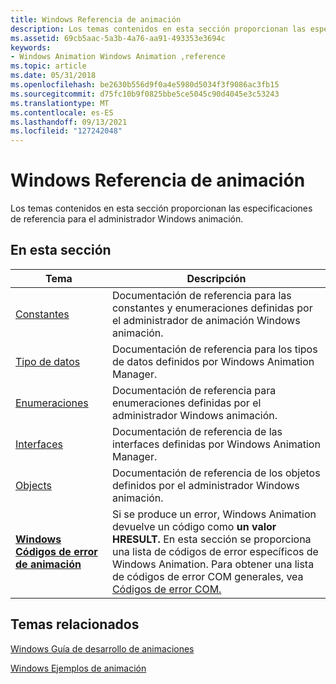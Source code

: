 ```yaml
---
title: Windows Referencia de animación
description: Los temas contenidos en esta sección proporcionan las especificaciones de referencia para el administrador Windows animación.
ms.assetid: 69cb5aac-5a3b-4a76-aa91-493353e3694c
keywords:
- Windows Animation Windows Animation ,reference
ms.topic: article
ms.date: 05/31/2018
ms.openlocfilehash: be2630b556d9f0a4e5980d5034f3f9086ac3fb15
ms.sourcegitcommit: d75fc10b9f0825bbe5ce5045c90d4045e3c53243
ms.translationtype: MT
ms.contentlocale: es-ES
ms.lasthandoff: 09/13/2021
ms.locfileid: "127242048"
---
```

# <a name="windows-animation-reference"></a>Windows Referencia de animación

Los temas contenidos en esta sección proporcionan las especificaciones de referencia para el administrador Windows animación.

## <a name="in-this-section"></a>En esta sección



| Tema                                                                       | Descripción                                                                                                                                                                                                                                           |
|-----------------------------------------------------------------------------|-------------------------------------------------------------------------------------------------------------------------------------------------------------------------------------------------------------------------------------------------------|
| [Constantes](constants.md)<br/>                                       | Documentación de referencia para las constantes y enumeraciones definidas por el administrador de animación Windows animación.<br/>                                                                                                                                           |
| [Tipo de datos](data-types.md)<br/>                                     | Documentación de referencia para los tipos de datos definidos por Windows Animation Manager.<br/>                                                                                                                                                           |
| [Enumeraciones](-enumerations-main.md)<br/>                           | Documentación de referencia para enumeraciones definidas por el administrador Windows animación.<br/>                                                                                                                                                         |
| [Interfaces](-interfaces-main.md)<br/>                               | Documentación de referencia de las interfaces definidas por Windows Animation Manager. <br/>                                                                                                                                                          |
| [Objects](-objects-main.md)<br/>                                     | Documentación de referencia de los objetos definidos por el administrador Windows animación.<br/>                                                                                                                                                              |
| [**Windows Códigos de error de animación**](uianimation-error-codes.md)<br/> | Si se produce un error, Windows Animation devuelve un código como **un valor HRESULT.** En esta sección se proporciona una lista de códigos de error específicos de Windows Animation. Para obtener una lista de códigos de error COM generales, vea [Códigos de error COM.](/windows/desktop/com/com-error-codes)<br/> |



 

## <a name="related-topics"></a>Temas relacionados

<dl> <dt>

[Windows Guía de desarrollo de animaciones](windows-animation-developer-guide.md)
</dt> <dt>

[Windows Ejemplos de animación](windows-animation-samples.md)
</dt> </dl>

 

